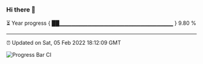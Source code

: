 ### Hi there 👋

⏳ Year progress { ██▁▁▁▁▁▁▁▁▁▁▁▁▁▁▁▁▁▁▁▁▁▁▁▁▁▁▁▁ } 9.80 %

---

⏰ Updated on Sat, 05 Feb 2022 18:12:09 GMT

![Progress Bar CI](https://github.com/liununu/liununu/workflows/Progress%20Bar%20CI/badge.svg)
